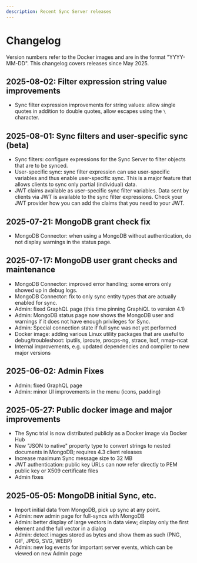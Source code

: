 ```yaml
---
description: Recent Sync Server releases
---
```


# Changelog

Version numbers refer to the Docker images and are in the format "YYYY-MM-DD".
This changelog covers releases since May 2025.

2025-08-02: Filter expression string value improvements
-------------------------------------------------------
* Sync filter expression improvements for string values:
  allow single quotes in addition to double quotes, allow escapes using the `\` character.

2025-08-01: Sync filters and user-specific sync (beta)
------------------------------------------------------
* Sync filters: configure expressions for the Sync Server to filter objects that are to be synced.
* User-specific sync: sync filter expression can use user-specific variables and thus enable user-specific sync.
  This is a major feature that allows clients to sync only partial (individual) data.
* JWT claims available as user-specific sync filter variables.
  Data sent by clients via JWT is available to the sync filter expressions.
  Check your JWT provider how you can add the claims that you need to your JWT.

2025-07-21: MongoDB grant check fix
-----------------------------------
* MongoDB Connector: when using a MongoDB without authentication, do not display warnings in the status page.

2025-07-17: MongoDB user grant checks and maintenance
-----------------------------------------------------
* MongoDB Connector: improved error handling; some errors only showed up in debug logs.
* MongoDB Connector: fix to only sync entity types that are actually enabled for sync.
* Admin: fixed GraphQL page (this time pinning GraphiQL to version 4.1)
* Admin: MongoDB status page now shows the MongoDB user and warnings if it does not have enough privileges for Sync.
* Admin: Special connection state if full sync was not yet performed
* Docker image: adding various Linux utility packages that are useful to debug/troubleshoot:
  iputils, iproute, procps-ng, strace, lsof, nmap-ncat
* Internal improvements, e.g. updated dependencies and compiler to new major versions

2025-06-02: Admin Fixes
-----------------------
* Admin: fixed GraphQL page
* Admin: minor UI improvements in the menu (icons, padding)

2025-05-27: Public docker image and major improvements
------------------------------------------------------
* The Sync trial is now distributed publicly as a Docker image via Docker Hub
* New "JSON to native" property type to convert strings to nested documents in MongoDB; requires 4.3 client releases
* Increase maximum Sync message size to 32 MB
* JWT authentication: public key URLs can now refer directly to PEM public key or X509 certificate files
* Admin fixes

2025-05-05: MongoDB initial Sync, etc.
--------------------------------------
* Import initial data from MongoDB, pick up sync at any point.
* Admin: new admin page for full-syncs with MongoDB
* Admin: better display of large vectors in data view; display only the first element and the full vector in a dialog
* Admin: detect images stored as bytes and show them as such (PNG, GIF, JPEG, SVG, WEBP)
* Admin: new log events for important server events, which can be viewed on new Admin page
